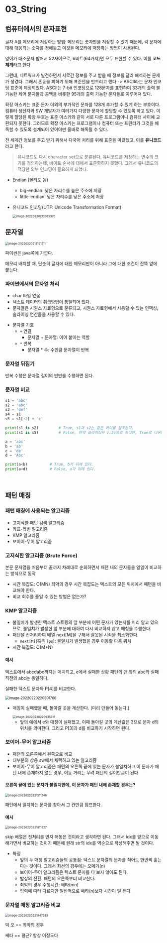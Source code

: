 # 03_String

## 컴퓨터에서의 문자표현

글자 A를 메모리에 저장하는 방법: 메모리는 숫자만을 저장할 수 있기 때문에, 각 문자에 대해 대응되는 숫자를 정해놓고 이것을 메모리에 저장하는 방법이 사용된다. 

영어가 대소문자 합쳐서 52자이므로, 6비트(64가지)면 모두 표현할 수 있다. 이를 **코드체계**라고 한다.

그런데, 네트워크가 발전하면서 서로간 정보를 주고 받을 때 정보를 달리 해석하는 문제가 생겼다. 그래서 혼동을 피하기 위해 표준안을 만드리고 했다 -> ASCII라는 문자 인코딩 표준이 제정되었다. ASCII는 7-bit 인코딩으로 128문자를 표현하며 33개의 출력 불가능한 제어 문자들과 공백을 비롯한 95개의 출력 가능한 문자들로 이루어져 있다.

확장 아스키는 표준 문자 이외의 부가적인 문자를 128개 추가할 수 있게 하는 부호이다. 컴퓨터 생산자와 SW 개발자가 여러가지 다양한 문자에 할당할 수 있도록 하고 있다. 이렇게 할당된 확장 부호는 표준 아스키와 같이 서로 다른 프로그램이나 컴퓨터 사이에 교환되지 못한다. 그러므로 확장 아스키는 프로그램이나 컴퓨터 또는 프린터가 그것을 해독할 수 있도록 설계되어 있어야만 올바로 해독될 수 있다.

전 세계간 정보를 주고 받기 위해서 다국어 처리를 위해 표준을 마련했고, 이를 **유니코드**라고 한다.

> 유니코드도 다시 character set으로 분류된다. 유니코드를 저장하는 변수의 크기를 정의하는데, 바이트 순서에 대해서 표준화하지 못했다. 그래서 유니코드의 적당한 외부 인코딩이 필요하게 되었다.



* Endian (몰라도 됨)
  * big-endian: 낮은 자리수를 높은 주소에 저장
  * little-endian: 낮은 자리수를 낮은 주소에 저장



* 유니코드 인코딩(UTF: Unicode Transformation Format)

  <img src="03_String.assets/image-20220220213035370.png" alt="image-20220220213035370" style="zoom:67%;" />

## 문자열

<img src="03_String.assets/image-20220220213151211.png" alt="image-20220220213151211" style="zoom:67%;" />

파이썬은 java쪽에 가깝다.

메모리 배치할 때, 단순히 글자에 대한 메모리만이 아니라 그에 대한 조건이 잔뜩 앞에 붙는다.



### 파이썬에서의 문자열 처리

- char 타입 없음
- 텍스트 데이터의 취급방법이 통일되어 있다.
- 문자열은 시퀀스 자료형으로 분류되고, 시퀀스 자료형에서 사용할 수 있는 인덱싱, 슬라이싱 연산들을 사용할 수 있다.



* 문자열 기호
  * `+` 연결
    * 문자열 + 문자열: 이어 붙이는 역할
  * `*` 반복
    * 문자열 * 수: 수만큼 문자열이 반복



### 문자열 뒤집기

반복 수행은 문자열 길이의 반만을 수행하면 된다.



### 문자열 비교

```python
s1 = 'abc'
s2 = 'abc'
s3 = 'def'
s4 = s1
s5 = s1[:2] + 'c'

print(s1 is s2)			# True, s1과 s2는 같은 아이를 참조한다.
print(s1 is s5)			# False, 만약 슬라이싱은 [:3]으로 한다면, True로 나온다.
```

```python
a = 'abc'
b = 'ab'
c = 'de'
d = 'Abc'

print(a<b)			# True, b가 뒤에 있다.
print(a<d)			# False, a가 뒤에 있다.
```

​	

## 패턴 매칭

### 패턴 매칭에 사용되는 알고리즘

* 고지식한 패턴 검색 알고리즘
* 카프-라빈 알고리즘
* KMP 알고리즘
* 보이어-무어 알고리즘



### 고지식한 알고리즘 (Brute Force)

본문 문자열을 처음부터 끝까지 차례대로 순회하면서 패턴 내의 문자들을 일일이 비교하는 방식으로 동작

* 시간 복잡도: O(MN)
  최악의 경우 시간 복잡도는 텍스트의 모든 위치에서 패턴을 비교해야 한다.
* 비교 회수를 줄일 수 있는 방법은 없는가?



### KMP 알고리즘

- 불일치가 발생한 텍스트 스트링의 앞 부분에 어떤 문자가 있는지를 미리 알고 있으므로, 불일치가 발생한 앞 부분에 대하여 다시 비교하지 않고 매칭을 수행한다.
- 패턴을 전처리하여 배열 next[M]을 구해서 잘못된 시작을 최소화한다.
  - `next[M]`(혹은 `lps`): 불일치가 발생했을 경우 이동할 다음 위치
- 시간 복잡도: O(M+N)



#### 예시

텍스트에서 abcdabc까지는 매치되고, e에서 실패한 상황 패턴의 맨 앞의 abc와 실패 직전의 abc는 동일하다. 

실패한 텍스트 문자와 P[4]를 비교한다.



<img src="03_String.assets/image-20220220220801766.png" alt="image-20220220220801766" style="zoom:80%;" />

* 매칭이 실패했을 때, 돌아갈 곳을 계산한다. (미리 만들어 놓는다.)

  <img src="03_String.assets/image-20220220220935717.png" alt="image-20220220220935717" style="zoom:67%;" />

  * 앞의 예에서 e와 매칭이 실패했고, 이때 돌아갈 곳의 계산값은 3으로 문자 d의 위치를 의미한다. 그리고 P[3]과 d를 비교하기 시작하면 된다.



### 보이어-무어 알고리즘

* 패턴의 오른쪽에서 왼쪽으로 비교
* 대부분의 상용 sw에서 채택하고 있는 알고리즘
* 보이어-무어 알고리즘은 패턴의 오른쪽 끝에 있는 문자가 불일치하고 이 문자가 패턴 내에 존재하지 않는 경우, 이동 거리는 무려 패턴의 길이만큼이 된다.



#### 오른쪽 끝에 있는 문자가 불일치한데, 이 문자가 패턴 내에 존재할 경우는?

<img src="03_String.assets/image-20220220221511246.png" alt="image-20220220221511246" style="zoom:67%;" />

패턴에서 일치하는 문자를 찾아서 그 칸만큼 점프한다.



#### 예시

<img src="03_String.assets/image-20220220221811327.png" alt="image-20220220221811327" style="zoom:67%;" />

skip 배열은 전처리를 먼저 해놓은 것이라고 생각하면 된다. 그래서 idx를 앞으로 이동해가면서 비교하는 것이기 때문에 원래 str의 idx를 역순으로 작성해주면 될 것이다.



* 특징
  * 앞의 두 매칭 알고리즘들의 공통점: 텍스트 문자열의 문자를 적어도 한번씩 훑는다는 것이다. 그래서 최선의 경우에는 오메가(n)
  * 보이어-무어 알고리즘은 텍스트 문자를 다 보지 않아도 된다.
  * 발상의 전환: 패턴의 오른쪽부터 비교한다.
  * 최악의 경우 수행시간: 쎄타(mn)
  * 입력에 따라 다르지만 일반적으로 쎄타(n)보다 시간이 덜 든다.



### 문자열 매칭 알고리즘 비교

<img src="03_String.assets/image-20220220221947583.png" alt="image-20220220221947583" style="zoom:67%;" />

빅 오 == 최악의 경우

쎄타 == 평균? 항상 이정도다

